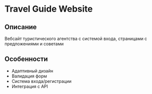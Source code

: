 # Travel Guide Website

## Описание
Вебсайт туристического агентства с системой входа, страницами с предложениями и советами

## Особенности
- Адаптивный дизайн
- Валидация форм
- Система входа/регистрации
- Интеграция с API
